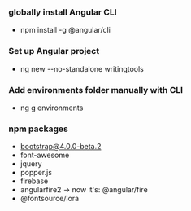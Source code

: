 ### globally install Angular CLI
- npm install -g @angular/cli

### Set up Angular project
- ng new --no-standalone writingtools

### Add environments folder manually with CLI
- ng g environments

### npm packages
- bootstrap@4.0.0-beta.2
- font-awesome
- jquery
- popper.js
- firebase
- angularfire2 -> now it's: @angular/fire
- @fontsource/lora